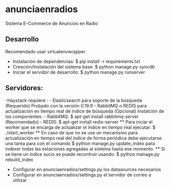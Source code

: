 anunciaenradios
===============

Sistema E-Commerce de Anuncios en Radio

## Desarrollo
Recomendado usar virtualenvwrapper

- Instalación de dependencias:
 $ pip install -r requirements.txt
- Creación/Instalación del sistema base:
 $ python manage.py syncdb
- Iniciar el servidor de desarrollo:
 $ python manage.py runserver

## Servidores:  
 -Haystack requiere :
 	- Elasticsearch para soporte de la búsqueda (Requerido) Probado con la versión 0.19.9
 	- RabbitMQ o REDIS para actualización en tiempo real de índice de búsqueda (Opcional)
 		Instalción de los componentes:
   		- RabbitMQ: $ apt-get install rabbitmq-server (Recomendado)
   		- REDIS: $ apt-get install redis-server
   	** Para inciar el worker que se encarga de actualizar el índice en tiempo real ejecutar: $ ./start_worker
   	** En caso de que no se use un mecanismo para actualización en tiempo real del índice de forma periódica debe ejecutarse una tarea para con el comando $ python manage.py update_index para indexer todas las estaciones agregadas al sistema hasta ese momento.
   	** Si se tiene un índice sucio se puede recontruir usando: $ python manage.py rebuild_index
  - Configurar en anunciaenradios/settings.py los datasources necesarios
  - Configurar en anunciaenradios/settings.py el servidor de correo a utilizar
